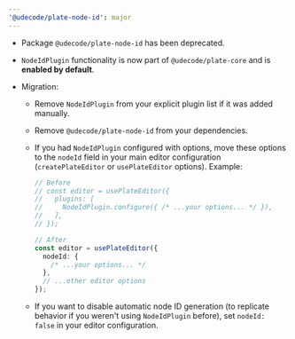 ```yaml
---
'@udecode/plate-node-id': major
---
```


- Package `@udecode/plate-node-id` has been deprecated.
- `NodeIdPlugin` functionality is now part of `@udecode/plate-core` and is **enabled by default**.
- Migration:

  - Remove `NodeIdPlugin` from your explicit plugin list if it was added manually.
  - Remove `@udecode/plate-node-id` from your dependencies.
  - If you had `NodeIdPlugin` configured with options, move these options to the `nodeId` field in your main editor configuration (`createPlateEditor` or `usePlateEditor` options).
    Example:

    ```ts
    // Before
    // const editor = usePlateEditor({
    //   plugins: [
    //     NodeIdPlugin.configure({ /* ...your options... */ }),
    //   ],
    // });

    // After
    const editor = usePlateEditor({
      nodeId: {
        /* ...your options... */
      },
      // ...other editor options
    });
    ```

  - If you want to disable automatic node ID generation (to replicate behavior if you weren't using `NodeIdPlugin` before), set `nodeId: false` in your editor configuration.
